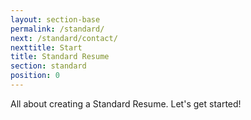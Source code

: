 ```yaml
---
layout: section-base
permalink: /standard/
next: /standard/contact/
nexttitle: Start
title: Standard Resume
section: standard
position: 0
---
```


All about creating a Standard Resume. Let's get started!